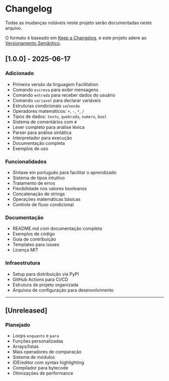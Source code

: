# Changelog

Todas as mudanças notáveis neste projeto serão documentadas neste arquivo.

O formato é baseado em [Keep a Changelog](https://keepachangelog.com/pt-BR/1.0.0/),
e este projeto adere ao [Versionamento Semântico](https://semver.org/lang/pt-BR/).

## [1.0.0] - 2025-06-17

### Adicionado
- Primeira versão da linguagem Facilitation
- Comando `escreva` para exibir mensagens
- Comando `entrada` para receber dados do usuário
- Comando `variavel` para declarar variáveis
- Estruturas condicionais `se`/`senão`
- Operadores matemáticos: `+`, `-`, `*`, `/`
- Tipos de dados: `texto`, `quebrada`, `numero`, `bool`
- Sistema de comentários com `#`
- Lexer completo para análise léxica
- Parser para análise sintática
- Interpretador para execução
- Documentação completa
- Exemplos de uso

### Funcionalidades
- Sintaxe em português para facilitar o aprendizado
- Sistema de tipos intuitivo
- Tratamento de erros
- Flexibilidade nos valores booleanos
- Concatenação de strings
- Operações matemáticas básicas
- Controle de fluxo condicional

### Documentação
- README.md com documentação completa
- Exemplos de código
- Guia de contribuição
- Templates para issues
- Licença MIT

### Infraestrutura
- Setup para distribuição via PyPI
- GitHub Actions para CI/CD
- Estrutura de projeto organizada
- Arquivos de configuração para desenvolvimento

---

## [Unreleased]

### Planejado
- Loops `enquanto` e `para`
- Funções personalizadas
- Arrays/listas
- Mais operadores de comparação
- Sistema de módulos
- IDE/editor com syntax highlighting
- Compilador para bytecode
- Otimizações de performance 